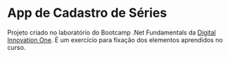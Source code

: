 # App de Cadastro de Séries

Projeto criado no laboratório do Bootcamp .Net Fundamentals da [Digital Innovation One](https://web.digitalinnovation.one).
É um exercício para fixação dos elementos aprendidos no curso.
